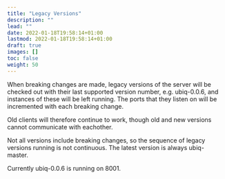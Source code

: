 ```yaml
---
title: "Legacy Versions"
description: ""
lead: ""
date: 2022-01-18T19:58:14+01:00
lastmod: 2022-01-18T19:58:14+01:00
draft: true
images: []
toc: false
weight: 50
---
```


When breaking changes are made, legacy versions of the server will be checked out with their last supported version number, e.g. ubiq-0.0.6, and instances of these will be left running. The ports that they listen on will be incremented with each breaking change.

Old clients will therefore continue to work, though old and new versions cannot communicate with eachother.

Not all versions include breaking changes, so the sequence of legacy versions running is not continuous. The latest version is always ubiq-master.

Currently ubiq-0.0.6 is running on 8001.